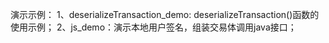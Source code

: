 演示示例：
1、deserializeTransaction_demo: deserializeTransaction()函数的使用示例；
2、js_demo：演示本地用户签名，组装交易体调用java接口；

